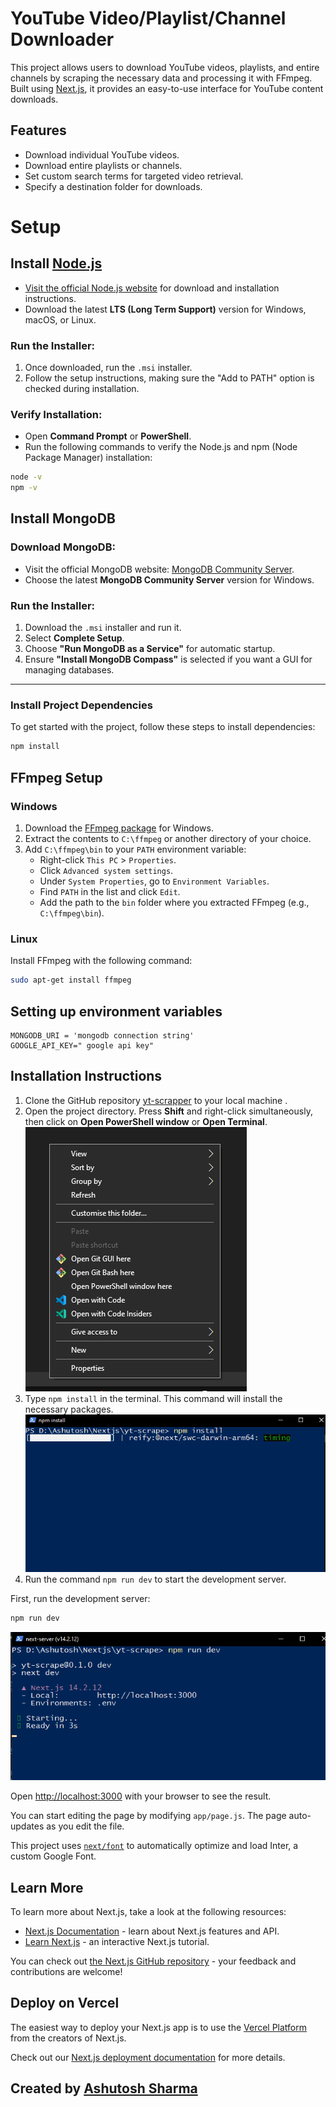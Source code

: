 # YouTube Video/Playlist/Channel Downloader

This project allows users to download YouTube videos, playlists, and entire channels by scraping the necessary data and processing it with FFmpeg. Built using [Next.js](https://nextjs.org/), it provides an easy-to-use interface for YouTube content downloads.

## Features

- Download individual YouTube videos.
- Download entire playlists or channels.
- Set custom search terms for targeted video retrieval.
- Specify a destination folder for downloads.

# Setup

## Install [Node.js](https://nodejs.org/en/download/)

- [Visit the official Node.js website](https://nodejs.org/en/) for download and installation instructions.
- Download the latest **LTS (Long Term Support)** version for Windows, macOS, or Linux.

### Run the Installer:

1. Once downloaded, run the `.msi` installer.
2. Follow the setup instructions, making sure the "Add to PATH" option is checked during installation.

### Verify Installation:

- Open **Command Prompt** or **PowerShell**.
- Run the following commands to verify the Node.js and npm (Node Package Manager) installation:

```bash
node -v
npm -v
```

## Install MongoDB

### Download MongoDB:

- Visit the official MongoDB website: [MongoDB Community Server](https://www.mongodb.com/try/download/community).
- Choose the latest **MongoDB Community Server** version for Windows.

### Run the Installer:

1. Download the `.msi` installer and run it.
2. Select **Complete Setup**.
3. Choose **"Run MongoDB as a Service"** for automatic startup.
4. Ensure **"Install MongoDB Compass"** is selected if you want a GUI for managing databases.

---

### Install Project Dependencies

To get started with the project, follow these steps to install dependencies:

```bash
npm install
```

## FFmpeg Setup

<!-- windows user - download ffmpeg package and extract it in c drive or any other location and set it in PATH  -->

### Windows

1. Download the [FFmpeg package](https://ffmpeg.org/download.html) for Windows.
2. Extract the contents to `C:\ffmpeg` or another directory of your choice.
3. Add `C:\ffmpeg\bin` to your `PATH` environment variable:
   - Right-click `This PC` > `Properties`.
   - Click `Advanced system settings`.
   - Under `System Properties`, go to `Environment Variables`.
   - Find `PATH` in the list and click `Edit`.
   - Add the path to the `bin` folder where you extracted FFmpeg (e.g., `C:\ffmpeg\bin`).

### Linux

Install FFmpeg with the following command:

```bash
sudo apt-get install ffmpeg
```

## Setting up environment variables

<!-- mongodb and api key -->

```
MONGODB_URI = 'mongodb connection string'
GOOGLE_API_KEY=" google api key"
```

## Installation Instructions

1. Clone the GitHub repository [yt-scrapper](https://github.com/Tech-Xposer/yt-scrapper) to your local machine .
2. Open the project directory. Press **Shift** and right-click simultaneously, then click on **Open PowerShell window** or **Open Terminal**.
   ![Right Click](image.png)
3. Type `npm install` in the terminal. This command will install the necessary packages.
   ![powershell windows](image-1.png)
4. Run the command `npm run dev` to start the development server.

First, run the development server:

```bash
npm run dev
```

![runnig dev server](image-2.png)

Open [http://localhost:3000](http://localhost:3000) with your browser to see the result.

You can start editing the page by modifying `app/page.js`. The page auto-updates as you edit the file.

This project uses [`next/font`](https://nextjs.org/docs/basic-features/font-optimization) to automatically optimize and load Inter, a custom Google Font.

## Learn More

To learn more about Next.js, take a look at the following resources:

- [Next.js Documentation](https://nextjs.org/docs) - learn about Next.js features and API.
- [Learn Next.js](https://nextjs.org/learn) - an interactive Next.js tutorial.

You can check out [the Next.js GitHub repository](https://github.com/vercel/next.js/) - your feedback and contributions are welcome!

## Deploy on Vercel

The easiest way to deploy your Next.js app is to use the [Vercel Platform](https://vercel.com/new?utm_medium=default-template&filter=next.js&utm_source=create-next-app&utm_campaign=create-next-app-readme) from the creators of Next.js.

Check out our [Next.js deployment documentation](https://nextjs.org/docs/deployment) for more details.

## Created by [Ashutosh Sharma](https://github.com/Tech-Xposer)
